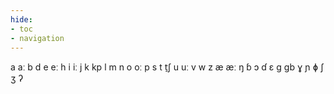 ```yaml
---
hide:
- toc
- navigation
---
```

a
aː
b
d
e
eː
h
i
iː
j
k
kp
l
m
n
o
oː
p
s
t
t̠ʃ
u
uː
v
w
z
æ
æː
ŋ
ɓ
ɔ
ɗ
ɛ
ɡ
ɡb
ɣ
ɲ
ɸ
ʃ
ʒ
ʔ
